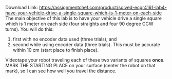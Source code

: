 Download Link: https://assignmentchef.com/product/solved-ecgr4161-lab4-have-your-vehicle-drive-a-single-square-which-is-1-meter-on-each-side
<br>
The main objective of this lab is to have your vehicle drive a single square which is 1 meter on each side (four straights and four 90 degree CCW turns).  You will do this:

<ol>

 <li>first with no encoder data used (three trials), and</li>

 <li>second while using encoder data (three trials). This must be accurate within 10 cm (start place to finish place).</li>

</ol>

Videotape your robot traveling each of these two variants of squares <strong>once</strong>.  MARK THE STARTING PLACE on your surface (center the robot on that mark), so I can see how well you travel the distance.
